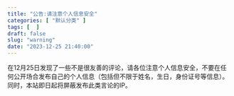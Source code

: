 ```yaml
---
title: "公告:请注意个人信息安全"
categories: [ "默认分类" ]
tags: [  ]
draft: false
slug: "warning"
date: "2023-12-25 21:40:00"
---
```


在12月25日发现了一些不是很友善的评论，请各位注意个人信息安全，不要在任何公开场合发布自己的个人信息（包括但不限于姓名，生日，身份证号等信息）。
同时，本站即日起将屏蔽发布此类言论的IP。